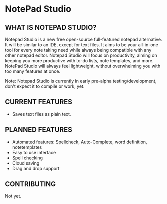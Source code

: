 # NotePad Studio

WHAT IS NOTEPAD STUDIO?
-----------------------

Notepad Studio is a new free open-source full-featured notepad alternative. It will be similar to an IDE, except for text files. It aims to be your all-in-one tool for every note taking need while always being compatible with any other notepad editor. Notepad Studio will focus on productivity, aiming on keeping you more productive with to-do lists, note templates, and more. NotePad Studio will always feel lightweight, without overwhelming you with too many features at once.

Note: Notepad Studio is currently in early pre-alpha testing/development, don't expect it to compile or work, yet.

CURRENT FEATURES
-----------------

* Saves text files as plain text.



PLANNED FEATURES
-----------------
* Automated features: Spellcheck, Auto-Complete, word definition, notetemplates
* Easy to use interface
* Spell checking
* Cloud saving
* Drag and drop support

CONTRIBUTING
------------

Not yet.
